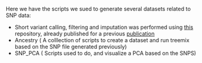 Here we  have the scripts we sued to generate several datasets related to SNP data:
- Short variant calling, filtering and imputation was performed using [this](https://github.com/Dario-Galanti/BinAC_varcalling) repository, already published for a previous [publication](https://journals.plos.org/plosgenetics/article?id=10.1371/journal.pgen.1010452)
- Ancestry ( A colllection of scripts to create a dataset and run treemix based on the SNP file generated previously)
- SNP_PCA ( Scripts used to do, and visualize a PCA based on the SNPS)
